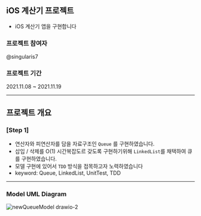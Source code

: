 ## iOS 계산기 프로젝트
* iOS 계산기 앱을 구현합니다

### 프로젝트 참여자
@singularis7

### 프로젝트 기간
2021.11.08 ~ 2021.11.19

---

## 프로젝트 개요

### [Step 1]
* 연산자와 피연산자를 담을 자료구조인 `Queue` 를 구현하였습니다. 
* 삽입 / 삭제를 O(1) 시간복잡도르 갖도록 구현하기위해 `LinkedList`를 채택하여 큐를 구현하였습니다.
* 모델 구현에 있어서 `TDD` 방식을 접목하고자 노력하였습니다
* keyword: Queue, LinkedList, UnitTest, TDD
---

### Model UML Diagram

![newQueueModel drawio-2](https://user-images.githubusercontent.com/25794814/141100293-c390e779-b0a2-4dae-bce7-b9127f5b98db.png)
